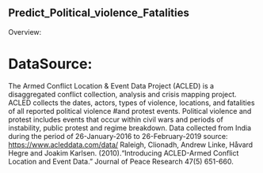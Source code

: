 ## Predict_Political_violence_Fatalities

Overview:

# DataSource:

The Armed Conflict Location & Event Data Project (ACLED) is a disaggregated conflict collection, analysis and crisis
mapping project. ACLED collects the dates, actors, types of violence, locations, and fatalities of all reported political violence 
#and protest events. Political violence and protest includes events that occur within civil wars and periods of instability, public protest and regime breakdown. Data collected from India during the period of 26-January-2016 to 26-February-2019
source: https://www.acleddata.com/data/
Raleigh, Clionadh, Andrew Linke, Håvard Hegre and Joakim Karlsen. (2010).“Introducing ACLED-Armed Conflict Location and Event Data.” Journal of Peace Research 47(5) 651-660.
